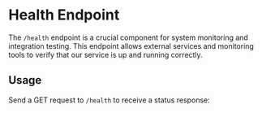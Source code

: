 # Health Endpoint

The `/health` endpoint is a crucial component for system monitoring and integration testing. This endpoint allows external services and monitoring tools to verify that our service is up and running correctly.

## Usage

Send a GET request to `/health` to receive a status response:
